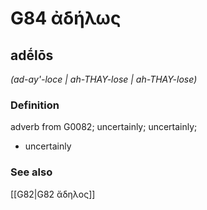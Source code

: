# G84 ἀδήλως

## adḗlōs

_(ad-ay'-loce | ah-THAY-lose | ah-THAY-lose)_

### Definition

adverb from G0082; uncertainly; uncertainly; 

- uncertainly

### See also

[[G82|G82 ἄδηλος]]
